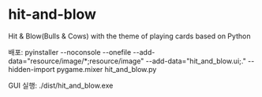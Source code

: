 # hit-and-blow
Hit &amp; Blow(Bulls &amp; Cows) with the theme of playing cards based on Python

배포: pyinstaller --noconsole --onefile --add-data="resource/image/*;resource/image" --add-data="hit_and_blow.ui;." --hidden-import pygame.mixer hit_and_blow.py

GUI 실행: ./dist/hit_and_blow.exe